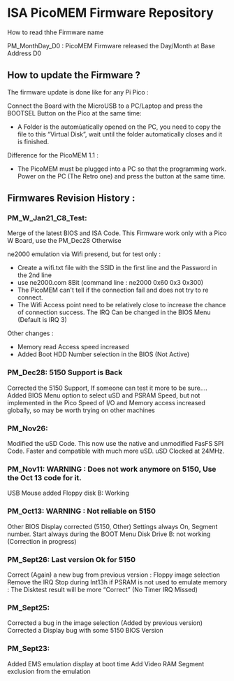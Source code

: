 # ISA PicoMEM Firmware Repository

How to read thhe Firmware name 

PM_MonthDay_D0 : PicoMEM Firmware released the Day/Month at Base Address D0

## How to update the Firmware ?

The firmware update is done like for any Pi Pico : 

Connect the Board with the MicroUSB to a PC/Laptop and press the BOOTSEL Button on the Pico at the same time:
- A Folder is the automùatically opened on the PC, you need to copy the file to this “Virtual Disk”, 
  wait until the folder automatically closes and it is finished.

Difference for the PicoMEM 1.1 : 
- The PicoMEM must be plugged into a PC so that the programming work. 
  Power on the PC (The Retro one) and press the button at the same time.

## Firmwares Revision History : 

### PM_W_Jan21_C8_Test:
Merge of the latest BIOS and ISA Code.
This Firmware work only with a Pico W Board, use the PM_Dec28 Otherwise

ne2000 emulation via Wifi presend, but for test only :
- Create a wifi.txt file with the SSID in the first line and the Password in the 2nd line
- use ne2000.com 8Bit (command line : ne2000 0x60 0x3 0x300)
- The PicoMEM can't tell if the connection fail and does not try to re connect.
- The Wifi Access point need to be relatively close to increase the chance of connection success. 
The IRQ Can be changed in the BIOS Menu (Default is IRQ 3)

Other changes :
- Memory read Access speed increased
- Added Boot HDD Number selection in the BIOS (Not Active)

### PM_Dec28: 5150 Support is Back
Corrected the 5150 Support, If someone can test it more to be sure….
Added BIOS Menu option to select uSD and PSRAM Speed, but not implemented in the Pico
Speed of I/O and Memory access increased globally, so may be worth trying on other machines

### PM_Nov26: 
Modified the uSD Code. This now use the native and unmodified FasFS SPI Code.
Faster and compatible with much more uSD.
uSD Clocked at 24MHz.

### PM_Nov11: WARNING : Does not work anymore on 5150, Use the Oct 13 code for it.
USB Mouse added
Floppy disk B: Working

### PM_Oct13: WARNING : Not reliable on 5150
Other BIOS Display corrected (5150, Other) Settings always On, Segment number.
Start always during the BOOT Menu
Disk Drive B: not working (Correction in progress)

### PM_Sept26: Last version Ok for 5150
Correct (Again) a new bug from previous version : Floppy image selection
Remove the IRQ Stop during Int13h if PSRAM is not used to emulate memory : 
            The Disktest result will be more “Correct” (No Timer IRQ Missed)

### PM_Sept25:
Corrected a bug in the image selection (Added by previous version)
Corrected a Display bug with some 5150 BIOS Version

### PM_Sept23:
Added EMS emulation display at boot time
Add Video RAM Segment exclusion from the emulation
